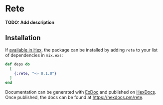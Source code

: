 # Rete

**TODO: Add description**

## Installation

If [available in Hex](https://hex.pm/docs/publish), the package can be installed
by adding `rete` to your list of dependencies in `mix.exs`:

```elixir
def deps do
  [
    {:rete, "~> 0.1.0"}
  ]
end
```

Documentation can be generated with [ExDoc](https://github.com/elixir-lang/ex_doc)
and published on [HexDocs](https://hexdocs.pm). Once published, the docs can
be found at <https://hexdocs.pm/rete>.

